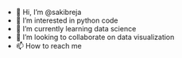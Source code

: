 - 👋 Hi, I’m @sakibreja
- 👀 I’m interested in python code
- 🌱 I’m currently learning data science
- 💞️ I’m looking to collaborate on data visualization
- 📫 How to reach me 

<!---
sakibreja/sakibreja is a ✨ special ✨ repository because its `README.md` (this file) appears on your GitHub profile.
You can click the Preview link to take a look at your changes.
--->
